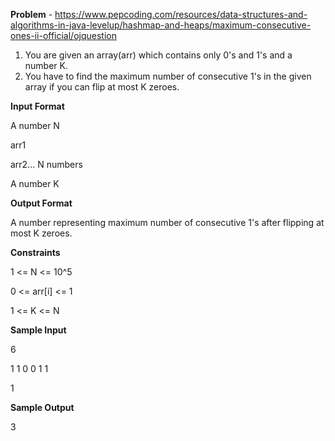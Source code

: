 **Problem** - https://www.pepcoding.com/resources/data-structures-and-algorithms-in-java-levelup/hashmap-and-heaps/maximum-consecutive-ones-ii-official/ojquestion

1. You are given an array(arr) which contains only 0's and 1's and a number K.
2. You have to find the maximum number of consecutive 1's in the given array if you can flip at most K zeroes.

**Input Format**

A number N

arr1

arr2... N numbers

A number K

**Output Format**

A number representing maximum number of consecutive 1's after flipping at most K zeroes.


**Constraints**

1 <= N <= 10^5

0 <= arr[i] <= 1

1 <= K <= N

**Sample Input**

6

1 1 0 0 1 1

1

**Sample Output**

3
